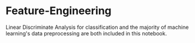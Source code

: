 # Feature-Engineering

Linear Discriminate Analysis for classification and the majority of machine learning's data preprocessing are both included in this notebook.
